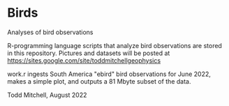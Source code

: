 # Birds
Analyses of bird observations

R-programming language scripts that analyze bird observations are stored in this repository.  Pictures and datasets will be posted at https://sites.google.com/site/toddmitchellgeophysics

work.r ingests South America "ebird" bird observations for June 2022, makes a simple plot, and outputs a 81 Mbyte subset of the data.

Todd Mitchell, August 2022
